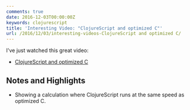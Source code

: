 ```yaml
---
comments: true
date: 2016-12-03T00:00:00Z
keywords: clojurescript
title: 'Interesting Video: "ClojureScript and optimized C"'
url: /2016/12/03/interesting-videos-ClojureScript and optimized C/
---
```


I've just watched this great video:

- [ClojureScript and optimized C](https://www.youtube.com/watch?v=LopU-kMpe8I)

## Notes and Highlights

- Showing a calculation where ClojureScript runs at the same speed as optimized C.


